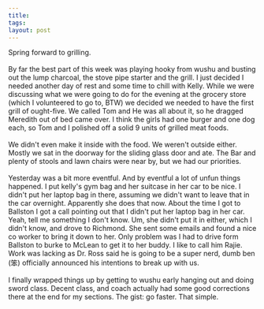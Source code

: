 ```yaml
---
title: 
tags: 
layout: post
---
```

Spring forward to grilling.<br /><br />By far the best part of this week was playing hooky from wushu and busting out the lump charcoal, the stove pipe starter and the grill. I just decided I needed another day of rest and some time to chill with Kelly.  While we were discussing what we were going to do for the evening at the grocery store (which I volunteered to go to, BTW) we decided we needed to have the first grill of ought-five.  We called Tom and He was all about it, so he dragged Meredith out of bed came over.   I think the girls had one burger and one dog each, so Tom and I polished off a solid 9 units of grilled meat foods.  <br /><br />We didn't even make it inside with the food.  We weren't outside either.  Mostly we sat in the doorway for the sliding glass door and ate.  The Bar and plenty of stools and lawn chairs were near by, but we had our priorities.<br /><br />Yesterday was a bit more eventful.  And by eventful a lot of unfun things happened.  I put kelly's gym bag and her suitcase in her car to be nice.  I didn't put her laptop bag in there, assuming we didn't want to leave that in the car overnight.  Apparently she does that now.  About the time I got to Ballston I got a call pointing out that I didn't put her laptop bag in her car.  Yeah, tell me something I don't know.  Um, she didn't put it in either, which I didn't know, and drove to Richmond.  She sent some emails and found a nice co worker to bring it down to her.  Only problem was I had to drive form Ballston to burke to McLean to get it to her buddy.  I like to call him Rajie.  Work was lacking as Dr. Ross said he is going to be a super nerd, dumb ben (<span class="info" title="bèn - stupid, foolish">笨</span>) officially announced his intentions to break up with us.  <br /><br />I finally wrapped things up by getting to wushu early hanging out and doing sword class.  Decent class, and coach actually had some good corrections there at the end for my sections.  The gist: go faster.  That simple.
